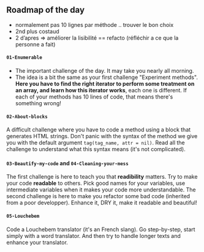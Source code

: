 ## Roadmap of the day

- normalement pas 10 lignes par méthode .. trouver le bon choix
- 2nd plus costaud
- 2 d’apres => améliorer la lisibilité == refacto (réfléchir a ce que la personne a fait)

#### `01-Enumerable`

- The important challenge of the day. It may take you nearly all morning.
- The idea is a bit the same as your first challenge "Experiment methods". **Here you have to find the right iterator to perform some treatment on an array, and learn how this iterator works**, each one is different. If each of your methods has 10 lines of code, that means there's something wrong!

#### `02-About-blocks`

A difficult challenge where you have to code a method using a block that generates HTML strings. Don't panic with the syntax of the method we give you with the default argument `tag(tag_name, attr = nil)`. Read all the challenge to understand what this syntax means (it's not complicated).


#### `03-Beautify-my-code` and `04-Cleaning-your-mess`

The first challenge is here to teach you that **readibility** matters. Try to make your code **readable** to others. Pick good names for your variables, use intermediate variables when it makes your code more understandable. The second challenge is here to make you refactor some bad code (inherited from a poor developper). Enhance it, DRY it, make it readable and beautiful!


#### `05-Louchebem`

Code a Louchebem translator (it's an French slang). Go step-by-step, start simply with a word translator. And then try to handle longer texts and enhance your translator.
